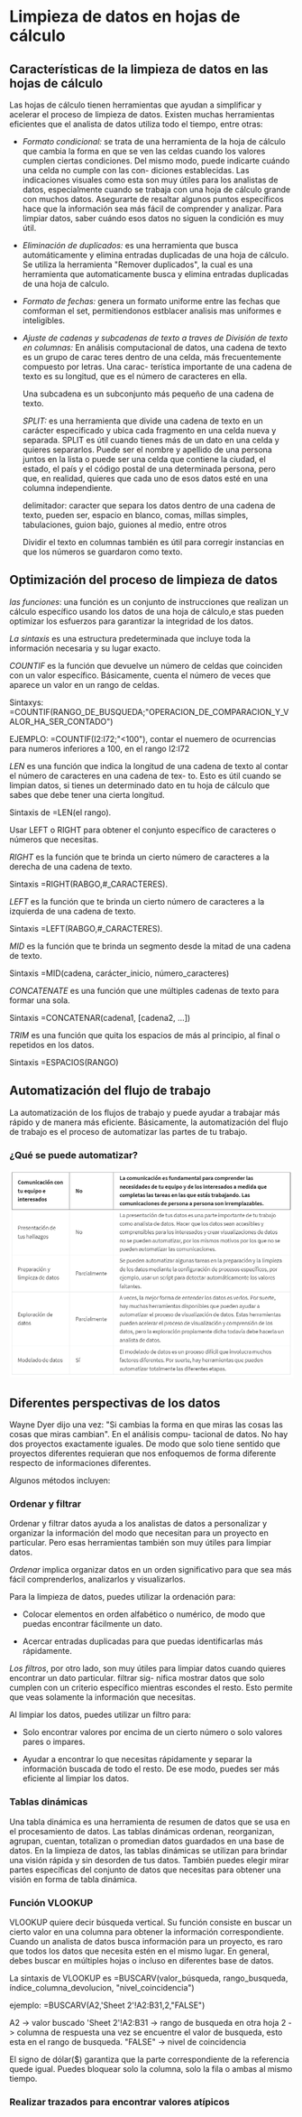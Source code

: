# Limpieza de datos en hojas de cálculo

## Características de la limpieza de datos en las hojas de cálculo

Las hojas de cálculo tienen herramientas que ayudan a simplificar y acelerar el proceso de limpieza de datos. Existen
muchas herramientas eficientes que el analista de datos utiliza todo el tiempo, entre otras:

- *Formato condicional:* se trata de una herramienta de la hoja de cálculo que cambia la forma en que se ven las celdas
  cuando los valores cumplen ciertas condiciones. Del mismo modo, puede indicarte cuándo una celda no cumple con las con-
  diciones establecidas. Las indicaciones visuales como esta son muy útiles para los analistas de datos, especialmente
  cuando se trabaja con una hoja de cálculo grande con muchos datos. Asegurarte de resaltar algunos puntos específicos
  hace que la información sea más fácil de comprender y analizar. Para limpiar datos, saber cuándo esos datos no siguen
  la condición es muy útil.

- *Eliminación de duplicados:* es una herramienta que busca automáticamente y elimina entradas duplicadas de una hoja de
  cálculo. Se utiliza la herramienta "Remover duplicados", la cual es una herramienta que automaticamente  busca y elimina
  entradas duplicadas de una hoja de calculo.

- *Formato de fechas:* genera un formato uniforme entre las fechas que comforman el set, permitiendonos estblacer analisis
  mas uniformes e inteligibles.

- *Ajuste de cadenas y subcadenas de texto a traves de División de texto en columnas:* En análisis computacional de datos,
  una cadena de texto es un grupo de carac teres dentro de una celda, más frecuentemente compuesto por letras. Una carac-
  terística importante de una cadena de   texto es su longitud, que es el número de caracteres en ella.
  
  Una subcadena es un subconjunto más pequeño de una cadena de texto.

  *SPLIT:* es una herramienta que divide una cadena de texto en un carácter especificado y ubica cada fragmento en una
  celda nueva y separada. SPLIT es útil cuando tienes más de un dato en una celda y quieres separarlos. Puede ser el nombre
  y apellido de una persona juntos en la lista o puede ser una celda que contiene la ciudad, el estado, el país y el
  código postal de una determinada persona, pero que, en realidad, quieres que cada uno de esos datos esté en una columna
  independiente.

  delimitador: caracter que separa los datos dentro de una cadena de texto, pueden ser, espacio en blanco, comas, millas
  simples, tabulaciones, guion bajo, guiones al medio, entre otros

  Dividir el texto en columnas también es útil para corregir instancias en que los números se guardaron como texto.

## Optimización del proceso de limpieza de datos

*las funciones*: una función es un conjunto de instrucciones que realizan un cálculo específico usando los datos de una
hoja de cálculo,e stas pueden optimizar los esfuerzos para garantizar la integridad de los datos.

*La sintaxis* es una estructura predeterminada que incluye toda la información necesaria y su lugar exacto.

*COUNTIF* es la función que devuelve un número de celdas que coinciden con un valor específico. Básicamente, cuenta el
número de veces que aparece un valor en un rango de celdas.

Sintaxys: =COUNTIF(RANGO_DE_BUSQUEDA;"OPERACION_DE_COMPARACION_Y_VALOR_HA_SER_CONTADO")

EJEMPLO: =COUNTIF(I2:I72;"<100"), contar el nuemero de ocurrencias para numeros inferiores a 100, en el rango I2:I72

*LEN* es una función que indica la longitud de una cadena de texto al contar el número de caracteres en una cadena de tex-
to. Esto es útil cuando se limpian datos, si tienes un determinado dato en tu hoja de cálculo que sabes que debe tener una
cierta longitud.

Sintaxis de =LEN(el rango).

Usar LEFT o RIGHT para obtener el conjunto específico de caracteres o números que necesitas.

*RIGHT* es la función que te brinda un cierto número de caracteres a la derecha de una cadena de texto.

Sintaxis =RIGHT(RABGO,#_CARACTERES).

*LEFT* es la función que te brinda un cierto número de caracteres a la izquierda de una cadena de texto.

Sintaxis =LEFT(RABGO,#_CARACTERES).

*MID* es la función que te brinda un segmento desde la mitad de una cadena de texto.

Sintaxis =MID(cadena, carácter_inicio, número_caracteres)

*CONCATENATE* es una función que une múltiples cadenas de texto para formar una sola.

Sintaxis =CONCATENAR(cadena1, [cadena2, …])

*TRIM* es una función que quita los espacios de más al principio, al final o repetidos en los datos.

Sintaxis =ESPACIOS(RANGO)

## Automatización del flujo de trabajo

La automatización de los flujos de trabajo y puede ayudar a trabajar más rápido y de manera más eficiente. Básicamente, la
automatización del flujo de trabajo es el proceso de automatizar las partes de tu trabajo.

### ¿Qué se puede automatizar?

![Alt text](image-12.png)

## Diferentes perspectivas de los datos

Wayne Dyer dijo una vez: "Si cambias la forma en que miras las cosas las cosas que miras cambian". En el análisis compu-
tacional de datos. No hay dos proyectos exactamente iguales. De modo que solo tiene sentido que proyectos diferentes requieran que
nos enfoquemos de forma diferente respecto de informaciones diferentes.

Algunos métodos incluyen:

### Ordenar y filtrar

Ordenar y filtrar datos ayuda a los analistas de datos a personalizar y organizar la información del modo que necesitan
para un proyecto en particular. Pero esas herramientas también son muy útiles para limpiar datos.

*Ordenar* implica organizar datos en un orden significativo para que sea más fácil comprenderlos, analizarlos y visualizarlos.

Para la limpieza de datos, puedes utilizar la ordenación para:

- Colocar elementos en orden alfabético o numérico, de modo que puedas encontrar fácilmente un dato.

- Acercar entradas duplicadas para que puedas identificarlas más rápidamente.

*Los filtros*, por otro lado, son muy útiles para limpiar datos cuando quieres encontrar un dato particular. filtrar sig-
nifica mostrar datos que solo cumplen con un criterio específico mientras escondes el resto. Esto permite que veas solamente
la información que necesitas.

Al limpiar los datos, puedes utilizar un filtro para:

- Solo encontrar valores por encima de un cierto número o solo valores pares o impares.

- Ayudar a encontrar lo que necesitas rápidamente y separar la información buscada de todo el resto. De ese
  modo, puedes ser más eficiente al limpiar los datos.

### Tablas dinámicas

Una tabla dinámica es una herramienta de resumen de datos que se usa en el procesamiento de datos.
Las tablas dinámicas ordenan, reorganizan, agrupan, cuentan, totalizan o promedian datos guardados en una base de datos.
En la limpieza de datos, las tablas dinámicas se utilizan para brindar una visión rápida y sin desorden de tus datos.
También puedes elegir mirar partes específicas del conjunto de datos que necesitas para obtener una visión en forma de
tabla dinámica.

### Función VLOOKUP

VLOOKUP quiere decir búsqueda vertical. Su función consiste en buscar un cierto valor en una columna para obtener
la información correspondiente. Cuando un analista de datos busca información para un proyecto, es raro que todos los
datos que necesita estén en el mismo lugar. En general, debes buscar en múltiples hojas o incluso en diferentes base de datos.

La sintaxis de VLOOKUP es =BUSCARV(valor_búsqueda, rango_busqueda, índice_columna_devolucion, "nivel_coincidencia")

ejemplo: =BUSCARV(A2,'Sheet 2'!A2:B31,2,"FALSE")

A2 -> valor buscado
'Sheet 2'!A2:B31 ->  rango de busqueda en otra hoja
2 -> columna de respuesta una vez se encuentre el valor de busqueda, esto esta en el rango de busqueda.
"FALSE" -> nivel de coincidencia

El signo de dólar($) garantiza que la parte correspondiente de la referencia quede igual. Puedes bloquear solo la columna,
solo la fila o ambas al mismo tiempo.

### Realizar trazados para encontrar valores atípicos
